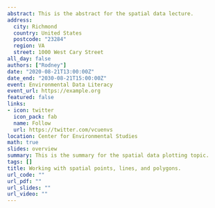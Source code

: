 ```yaml
---
abstract: This is the abstract for the spatial data lecture.
address:
  city: Richmond
  country: United States
  postcode: "23284"
  region: VA
  street: 1000 West Cary Street
all_day: false
authors: ["Rodney"]
date: "2020-08-21T13:00:00Z"
date_end: "2030-08-21T15:00:00Z"
event: Environmental Data Literacy
event_url: https://example.org
featured: false
links:
- icon: twitter
  icon_pack: fab
  name: Follow
  url: https://twitter.com/vcuenvs
location: Center for Environmental Studies
math: true
slides: overview
summary: This is the summary for the spatial data plotting topic.
tags: []
title: Working with spatial points, lines, and polygons.
url_code: ""
url_pdf: ""
url_slides: ""
url_video: ""
---
```


